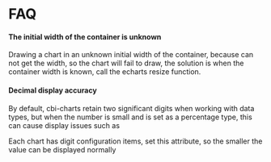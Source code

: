 # FAQ

#### The initial width of the container is unknown

Drawing a chart in an unknown initial width of the container, because can not get the width, so the chart will fail to draw, the solution is when the container width is known,
call the echarts resize function.

<vuep template="#container-width"></vuep>

<script v-pre type="text/x-template" id="container-width">
<template>  <!-- [_ https://cdn.jsdelivr.net/npm/element-ui@1.4.0/lib/index.js,https://cdn.jsdelivr.net/npm/element-ui@1.4.0/lib/theme-default/index.css _] -->
  <el-tabs type="border-card" v-model="activeName">
    <el-tab-pane label="用户管理" name="1"> <!-- name 中的数字对应chart的ref -->
      <cbi-line-chart :data="chartData" ref="chart1"></cbi-line-chart>
    </el-tab-pane>
    <el-tab-pane label="配置管理" name="2">
      <cbi-line-chart :data="chartData" ref="chart2"></cbi-line-chart>
    </el-tab-pane>
    <el-tab-pane label="角色管理" name="3">
      <cbi-line-chart :data="chartData" ref="chart3"></cbi-line-chart>
    </el-tab-pane>
    <el-tab-pane label="定时任务" name="4">
      <cbi-line-chart :data="chartData" ref="chart4"></cbi-line-chart>
    </el-tab-pane>
  </el-tabs>
</template>

<script>
  export default {
    data () {
      return {
        activeName: '1'
      }
    },
    created: function () {
      this.chartData = {
        columns: ['date', 'sales'],
        rows: [
          { 'date': '01/01', 'sales': 1523 },
          { 'date': '01/02', 'sales': 1223 },
          { 'date': '01/03', 'sales': 2123 },
          { 'date': '01/04', 'sales': 4123 },
          { 'date': '01/05', 'sales': 3123 },
          { 'date': '01/06', 'sales': 7123 }
        ]
      }
    },
    watch: {
      activeName (v) {
        this.$nextTick(_ => {
          this.$refs[`chart${v}`].echarts.resize()
        })
      }
    }
  }
</script>
</script>

#### Decimal display accuracy

By default, cbi-charts retain two significant digits when working with data types, but when the number is small and is set as a percentage type, this can cause display issues such as

<vuep template="#error-digit"></vuep>

<script v-pre type="text/x-template" id="error-digit">
<template>
  <cbi-line-chart :data="chartData" :settings="chartSettings">
  </cbi-line-chart>
</template>

<script>
  export default {
    created: function () {
      this.chartData = {
        columns: ['date', 'value'],
        rows: [
          { 'date': '01/01', 'value': 0.00001 },
          { 'date': '01/02', 'value': 0.00002 },
          { 'date': '01/03', 'value': 0.00003 },
          { 'date': '01/04', 'value': 0.00004 },
          { 'date': '01/05', 'value': 0.00005 },
          { 'date': '01/06', 'value': 0.00006 }
        ]
      },
      this.chartSettings = {
        yAxisType: ['percent']
      }
    }
  }
</script>
</script>

Each chart has digit configuration items, set this attribute, so the smaller the value can be displayed normally

<vuep template="#true-digit"></vuep>

<script v-pre type="text/x-template" id="true-digit">
<template>
  <cbi-line-chart :data="chartData" :settings="chartSettings">
  </cbi-line-chart>
</template>

<script>
  export default {
    created: function () {
      this.chartData = {
        columns: ['date', 'value'],
        rows: [
          { 'date': '01/01', 'value': 0.00001 },
          { 'date': '01/02', 'value': 0.00002 },
          { 'date': '01/03', 'value': 0.00003 },
          { 'date': '01/04', 'value': 0.00004 },
          { 'date': '01/05', 'value': 0.00005 },
          { 'date': '01/06', 'value': 0.00006 }
        ]
      },
      this.chartSettings = {
        yAxisType: ['percent'],
        digit: 3
      }
    }
  }
</script>
</script>
